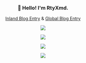 <h3 align="center">👋 Hello! I'm RtyXmd.</h3>
<p align="center">
  <a href="https://rtyxmd.gitee.io">Inland Blog Entry</a> &
  <a href="https://jgsrty.github.io">Global Blog Entry</a>
</p>
<p align="center"> 
  <img src="https://rtyxmd.gitee.io/rtyresources2019/zelda-cover.jpg" />
</p>
<p align="center"> 
  <img src="https://rtyxmd.gitee.io/rtyresources2019/zelda-rty.jpg" />
</p>
<p align="center"> 
  <img src="https://rtyxmd.gitee.io/rtyresources2019/zel.jpg" />
</p>
<p align="center"> 
  <img src="https://rtyxmd.gitee.io/rtyresources2019/zelda.jpg" />
</p>
